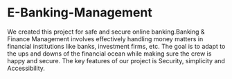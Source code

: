 # E-Banking-Management
We created this project for safe and secure online banking.Banking & Finance Management involves effectively handling money matters in financial institutions like banks, investment firms, etc.
The goal is to adapt to the ups and downs of the financial ocean while making sure the crew  is happy and secure. The key features of our project is Security, simplicity and Accessibility.



